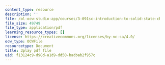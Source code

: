```yaml
---
content_type: resource
description: ''
file: /ol-ocw-studio-app/courses/3-091sc-introduction-to-solid-state-chemistry-fall-2010/f13124c9d98da1d9dd50badbab2f957c_2Q_fna3TTbs.pdf
file_size: 49749
file_type: application/pdf
learning_resource_types: []
license: https://creativecommons.org/licenses/by-nc-sa/4.0/
ocw_type: OCWFile
resourcetype: Document
title: 3play pdf file
uid: f13124c9-d98d-a1d9-dd50-badbab2f957c
---
```

